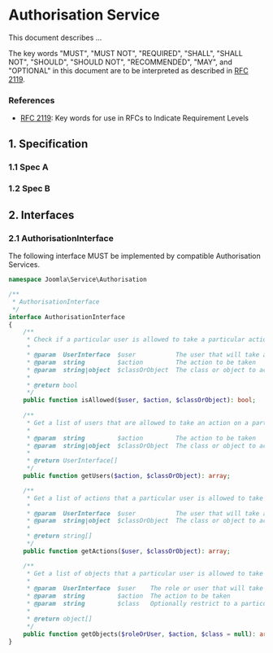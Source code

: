 # Authorisation Service

This document describes ...

The key words "MUST", "MUST NOT", "REQUIRED", "SHALL", "SHALL NOT", "SHOULD",
"SHOULD NOT", "RECOMMENDED", "MAY", and "OPTIONAL" in this document are to be
interpreted as described in [RFC 2119][].

[RFC 2119]: http://tools.ietf.org/html/rfc2119

### References

- [RFC 2119][]: Key words for use in RFCs to Indicate Requirement Levels

## 1. Specification

### 1.1 Spec A

### 1.2 Spec B

## 2. Interfaces

### 2.1 AuthorisationInterface

The following interface MUST be implemented by compatible Authorisation Services.

```php
namespace Joomla\Service\Authorisation

/**
 * AuthorisationInterface
 */
interface AuthorisationInterface
{
    /**
     * Check if a particular user is allowed to take a particular action on a particular class or object.
     *
     * @param  UserInterface  $user           The user that will take action
     * @param  string         $action         The action to be taken
     * @param  string|object  $classOrObject  The class or object to act on.
     *
     * @return bool
     */
    public function isAllowed($user, $action, $classOrObject): bool;
      
    /**
     * Get a list of users that are allowed to take an action on a particular class or object.
     *
     * @param  string         $action         The action to be taken
     * @param  string|object  $classOrObject  The class or object to act on.
     *
     * @return UserInterface[]
     */
    public function getUsers($action, $classOrObject): array;

    /**
     * Get a list of actions that a particular user is allowed to take on a particular class or object.
     *
     * @param  UserInterface  $user           The user that will take action
     * @param  string|object  $classOrObject  The class or object to act on.
     *
     * @return string[]
     */
    public function getActions($user, $classOrObject): array;

    /**
     * Get a list of objects that a particular user is allowed to take a particular action on.
     *
     * @param  UserInterface  $user    The role or user that will take action
     * @param  string         $action  The action to be taken
     * @param  string         $class   Optionally restrict to a particular class.
     *
     * @return object[]
     */
    public function getObjects($roleOrUser, $action, $class = null): array;
}
```
